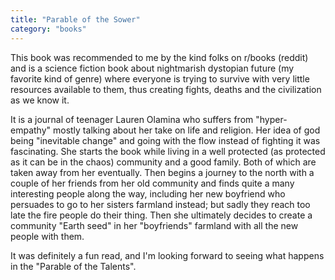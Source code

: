 ```yaml
---
title: "Parable of the Sower"
category: "books"
---
```

This book was recommended to me by the kind folks on r/books (reddit) and is a science fiction book about nightmarish dystopian future (my favorite kind of genre) where everyone is trying to survive with very little resources available to them, thus creating fights, deaths and the civilization as we know it.

It is a journal of teenager Lauren Olamina who suffers from "hyper-empathy" mostly talking about her take on life and religion. Her idea of god being "inevitable change" and going with the flow instead of fighting it was fascinating. She starts the book while living in a well protected (as protected as it can be in the chaos) community and a good family. Both of which are taken away from her eventually. Then begins a journey to the north with a couple of her friends from her old community and finds quite a many interesting people along the way, including her new boyfriend who persuades to go to her sisters farmland instead; but sadly they reach too late the fire people do their thing. Then she ultimately decides to create a community "Earth seed" in her "boyfriends" farmland with all the new people with them.



It was definitely a fun read, and I'm looking forward to seeing what happens in the "Parable of the Talents".
